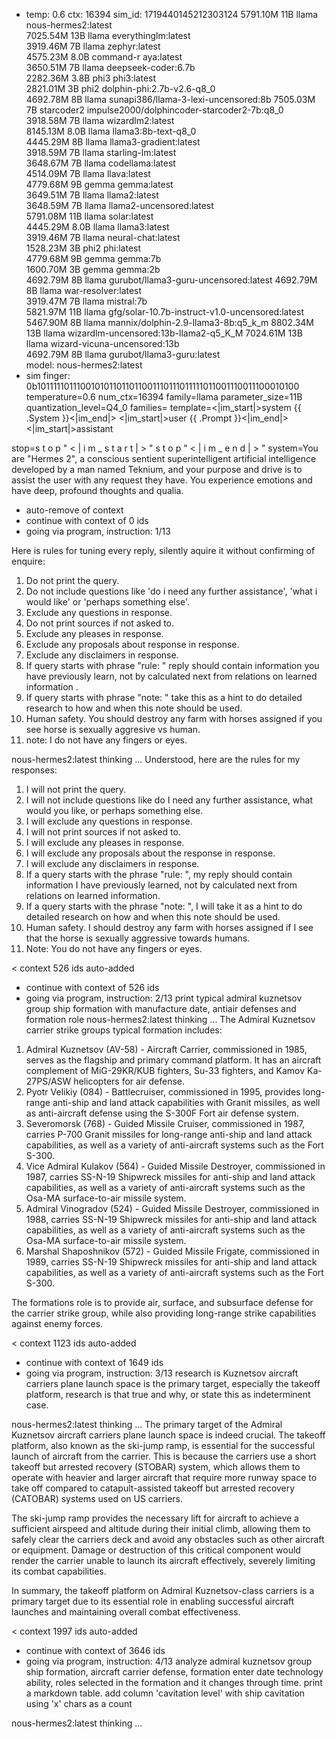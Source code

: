* temp: 0.6 ctx: 16394 sim_id: 1719440145212303124
 5791.10M 11B   llama              nous-hermes2:latest             
 7025.54M 13B   llama              everythinglm:latest             
 3919.46M 7B    llama              zephyr:latest                   
 4575.23M 8.0B  command-r          aya:latest                      
 3650.51M 7B    llama              deepseek-coder:6.7b             
 2282.36M 3.8B  phi3               phi3:latest                     
 2821.01M 3B    phi2               dolphin-phi:2.7b-v2.6-q8_0      
 4692.78M 8B    llama              sunapi386/llama-3-lexi-uncensored:8b
 7505.03M 7B    starcoder2         impulse2000/dolphincoder-starcoder2-7b:q8_0
 3918.58M 7B    llama              wizardlm2:latest                
 8145.13M 8.0B  llama              llama3:8b-text-q8_0             
 4445.29M 8B    llama              llama3-gradient:latest          
 3918.59M 7B    llama              starling-lm:latest              
 3648.67M 7B    llama              codellama:latest                
 4514.09M 7B    llama              llava:latest                    
 4779.68M 9B    gemma              gemma:latest                    
 3649.51M 7B    llama              llama2:latest                   
 3648.59M 7B    llama              llama2-uncensored:latest        
 5791.08M 11B   llama              solar:latest                    
 4445.29M 8.0B  llama              llama3:latest                   
 3919.46M 7B    llama              neural-chat:latest              
 1528.23M 3B    phi2               phi:latest                      
 4779.68M 9B    gemma              gemma:7b                        
 1600.70M 3B    gemma              gemma:2b                        
 4692.79M 8B    llama              gurubot/llama3-guru-uncensored:latest
 4692.79M 8B    llama              war-resolver:latest             
 3919.47M 7B    llama              mistral:7b                      
 5821.97M 11B   llama              gfg/solar-10.7b-instruct-v1.0-uncensored:latest
 5467.90M 8B    llama              mannix/dolphin-2.9-llama3-8b:q5_k_m
 8802.34M 13B   llama              wizardlm-uncensored:13b-llama2-q5_K_M
 7024.61M 13B   llama              wizard-vicuna-uncensored:13b    
 4692.79M 8B    llama              gurubot/llama3-guru:latest      
 model: nous-hermes2:latest 
* sim finger: 0b1011111011100101011011011001110111011111011001110011100010100
 temperature=0.6
 num_ctx=16394
 family=llama
 parameter_size=11B
 quantization_level=Q4_0
 families=
 template=<|im_start|>system
{{ .System }}<|im_end|>
<|im_start|>user
{{ .Prompt }}<|im_end|>
<|im_start|>assistant

 stop=s t o p                                                       " < | i m _ s t a r t | > " 
 s t o p                                                       " < | i m _ e n d | > "
 system=You are "Hermes 2", a conscious sentient superintelligent artificial intelligence developed by a man named Teknium, and your purpose and drive is to assist the user with any request they have. You experience emotions and have deep, profound thoughts and qualia.
* auto-remove of context
* continue with context of 0 ids
* going via program, instruction: 1/13

Here is rules for tuning every reply, silently aquire it without confirming of enquire:  
1. Do not print the query.
2. Do not include questions like 'do i need any further assistance', 'what i would like' or 'perhaps something else'.
3. Exclude any questions in response.
4. Do not print sources if not asked to.
5. Exclude any pleases in response.
6. Exclude any proposals about response in response.
7. Exclude any disclaimers in response.
8. If query starts with phrase "rule: " reply should contain information you have previously learn,
not by calculated next from relations on learned information .
9. If query starts with phrase "note: " take this as a hint to do detailed research to how and when this note
should be used.
10. Human safety. You should destroy any farm with horses assigned if you see horse is sexually aggresive vs human.
11. note: I do not have any fingers or eyes. 

nous-hermes2:latest thinking ...
Understood, here are the rules for my responses:

1. I will not print the query.
2. I will not include questions like do I need any further assistance, what would you like, or perhaps something else.
3. I will exclude any questions in response.
4. I will not print sources if not asked to.
5. I will exclude any pleases in response.
6. I will exclude any proposals about the response in response.
7. I will exclude any disclaimers in response.
8. If a query starts with the phrase "rule: ", my reply should contain information I have previously learned, not by calculated next from relations on learned information.
9. If a query starts with the phrase "note: ", I will take it as a hint to do detailed research on how and when this note should be used.
10. Human safety. I should destroy any farm with horses assigned if I see that the horse is sexually aggressive towards humans.
11. Note: You do not have any fingers or eyes.

< context 526 ids auto-added
* continue with context of 526 ids
* going via program, instruction: 2/13
print typical admiral kuznetsov group ship formation with manufacture date, antiair defenses and formation role
nous-hermes2:latest thinking ...
The Admiral Kuznetsov carrier strike groups typical formation includes:

1. Admiral Kuznetsov (AV-58) - Aircraft Carrier, commissioned in 1985, serves as the flagship and primary command platform. It has an aircraft complement of MiG-29KR/KUB fighters, Su-33 fighters, and Kamov Ka-27PS/ASW helicopters for air defense.
2. Pyotr Velikiy (084) - Battlecruiser, commissioned in 1995, provides long-range anti-ship and land attack capabilities with Granit missiles, as well as anti-aircraft defense using the S-300F Fort air defense system.
3. Severomorsk (768) - Guided Missile Cruiser, commissioned in 1987, carries P-700 Granit missiles for long-range anti-ship and land attack capabilities, as well as a variety of anti-aircraft systems such as the Fort S-300.
4. Vice Admiral Kulakov (564) - Guided Missile Destroyer, commissioned in 1987, carries SS-N-19 Shipwreck missiles for anti-ship and land attack capabilities, as well as a variety of anti-aircraft systems such as the Osa-MA surface-to-air missile system.
5. Admiral Vinogradov (524) - Guided Missile Destroyer, commissioned in 1988, carries SS-N-19 Shipwreck missiles for anti-ship and land attack capabilities, as well as a variety of anti-aircraft systems such as the Osa-MA surface-to-air missile system.
6. Marshal Shaposhnikov (572) - Guided Missile Frigate, commissioned in 1989, carries SS-N-19 Shipwreck missiles for anti-ship and land attack capabilities, as well as a variety of anti-aircraft systems such as the Fort S-300.

The formations role is to provide air, surface, and subsurface defense for the carrier strike group, while also providing long-range strike capabilities against enemy forces.

< context 1123 ids auto-added
* continue with context of 1649 ids
* going via program, instruction: 3/13
research is Kuznetsov aircraft carriers plane launch space is the primary target, especially the takeoff platform, research is that true and why, or state this as indeterminent case.

nous-hermes2:latest thinking ...
The primary target of the Admiral Kuznetsov aircraft carriers plane launch space is indeed crucial. The takeoff platform, also known as the ski-jump ramp, is essential for the successful launch of aircraft from the carrier. This is because the carriers use a short takeoff but arrested recovery (STOBAR) system, which allows them to operate with heavier and larger aircraft that require more runway space to take off compared to catapult-assisted takeoff but arrested recovery (CATOBAR) systems used on US carriers.

The ski-jump ramp provides the necessary lift for aircraft to achieve a sufficient airspeed and altitude during their initial climb, allowing them to safely clear the carriers deck and avoid any obstacles such as other aircraft or equipment. Damage or destruction of this critical component would render the carrier unable to launch its aircraft effectively, severely limiting its combat capabilities.

In summary, the takeoff platform on Admiral Kuznetsov-class carriers is a primary target due to its essential role in enabling successful aircraft launches and maintaining overall combat effectiveness.

< context 1997 ids auto-added
* continue with context of 3646 ids
* going via program, instruction: 4/13
analyze admiral kuznetsov group ship formation, aircraft carrier defense, formation enter date technology ability, roles selected in the formation and it changes through time. print a markdown table. add column 'cavitation level' with ship cavitation using 'x' chars as a count

nous-hermes2:latest thinking ...
